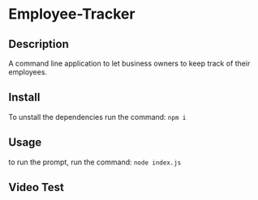 # Employee-Tracker

## Description
A command line application to let business owners to keep track of their employees.  
## Install
To unstall the dependencies run the command:
```npm i```
## Usage
to run the prompt, run the command: ```node index.js```

## Video Test
